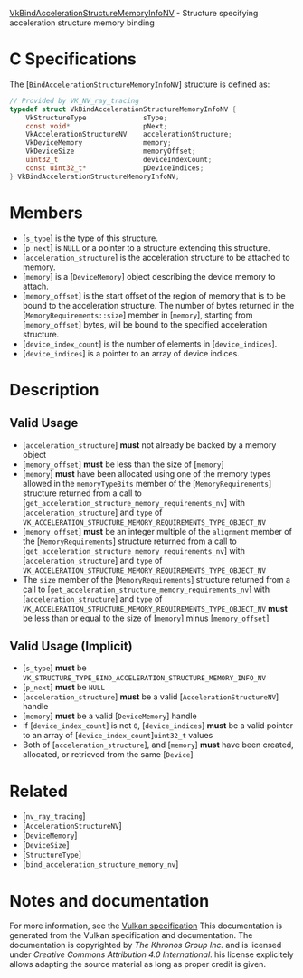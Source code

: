 [VkBindAccelerationStructureMemoryInfoNV](https://www.khronos.org/registry/vulkan/specs/1.3-extensions/man/html/VkBindAccelerationStructureMemoryInfoNV.html) - Structure specifying acceleration structure memory binding

# C Specifications
The [`BindAccelerationStructureMemoryInfoNV`] structure is defined as:
```c
// Provided by VK_NV_ray_tracing
typedef struct VkBindAccelerationStructureMemoryInfoNV {
    VkStructureType              sType;
    const void*                  pNext;
    VkAccelerationStructureNV    accelerationStructure;
    VkDeviceMemory               memory;
    VkDeviceSize                 memoryOffset;
    uint32_t                     deviceIndexCount;
    const uint32_t*              pDeviceIndices;
} VkBindAccelerationStructureMemoryInfoNV;
```

# Members
- [`s_type`] is the type of this structure.
- [`p_next`] is `NULL` or a pointer to a structure extending this structure.
- [`acceleration_structure`] is the acceleration structure to be attached to memory.
- [`memory`] is a [`DeviceMemory`] object describing the device memory to attach.
- [`memory_offset`] is the start offset of the region of memory that is to be bound to the acceleration structure. The number of bytes returned in the [`MemoryRequirements::size`] member in [`memory`], starting from [`memory_offset`] bytes, will be bound to the specified acceleration structure.
- [`device_index_count`] is the number of elements in [`device_indices`].
- [`device_indices`] is a pointer to an array of device indices.

# Description
## Valid Usage
-  [`acceleration_structure`] **must**  not already be backed by a memory object
-  [`memory_offset`] **must**  be less than the size of [`memory`]
-  [`memory`] **must**  have been allocated using one of the memory types allowed in the `memoryTypeBits` member of the [`MemoryRequirements`] structure returned from a call to [`get_acceleration_structure_memory_requirements_nv`] with [`acceleration_structure`] and `type` of `VK_ACCELERATION_STRUCTURE_MEMORY_REQUIREMENTS_TYPE_OBJECT_NV`
-  [`memory_offset`] **must**  be an integer multiple of the `alignment` member of the [`MemoryRequirements`] structure returned from a call to [`get_acceleration_structure_memory_requirements_nv`] with [`acceleration_structure`] and `type` of `VK_ACCELERATION_STRUCTURE_MEMORY_REQUIREMENTS_TYPE_OBJECT_NV`
-    The `size` member of the [`MemoryRequirements`] structure returned from a call to [`get_acceleration_structure_memory_requirements_nv`] with [`acceleration_structure`] and `type` of `VK_ACCELERATION_STRUCTURE_MEMORY_REQUIREMENTS_TYPE_OBJECT_NV` **must**  be less than or equal to the size of [`memory`] minus [`memory_offset`]

## Valid Usage (Implicit)
-  [`s_type`] **must**  be `VK_STRUCTURE_TYPE_BIND_ACCELERATION_STRUCTURE_MEMORY_INFO_NV`
-  [`p_next`] **must**  be `NULL`
-  [`acceleration_structure`] **must**  be a valid [`AccelerationStructureNV`] handle
-  [`memory`] **must**  be a valid [`DeviceMemory`] handle
-    If [`device_index_count`] is not `0`, [`device_indices`] **must**  be a valid pointer to an array of [`device_index_count`]`uint32_t` values
-    Both of [`acceleration_structure`], and [`memory`] **must**  have been created, allocated, or retrieved from the same [`Device`]

# Related
- [`nv_ray_tracing`]
- [`AccelerationStructureNV`]
- [`DeviceMemory`]
- [`DeviceSize`]
- [`StructureType`]
- [`bind_acceleration_structure_memory_nv`]

# Notes and documentation
For more information, see the [Vulkan specification](https://www.khronos.org/registry/vulkan/specs/1.3-extensions/html/vkspec.html)
This documentation is generated from the Vulkan specification and documentation.
The documentation is copyrighted by *The Khronos Group Inc.* and is licensed under *Creative Commons Attribution 4.0 International*.
his license explicitely allows adapting the source material as long as proper credit is given.
        